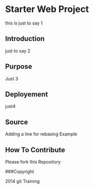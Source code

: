 # Starter Web Project

this is just to say 1

## Introduction

just to say 2

## Purpose
Just 3

## Deployement
just4

## Source

Adding a line for rebasing Example

## How To Contribute

Please fork this Repository

###Copyright

2014 git Training